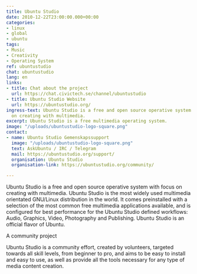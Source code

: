 ```yaml
---
title: Ubuntu Studio
date: 2010-12-22T23:00:00.000+00:00
categories:
- linux
- global
- ubuntu
tags:
- Music
- Creativity
- Operating System
ref: ubuntustudio
chat: ubuntustudio
lang: en
links:
- title: Chat about the project
  url: https://chat.civictech.se/channel/ubuntustudio
- title: Ubuntu Studio Website
  url: https://ubuntustudio.org/
ingress-text: Ubuntu Studio is a free and open source operative system with focus
  on creating with multimedia.
excerpt: Ubuntu Studio is a free multimedia operating system.
image: "/uploads/ubuntustudio-logo-square.png"
contact:
- name: Ubuntu Studio Gemenskapssupport
  image: "/uploads/ubuntustudio-logo-square.png"
  text: AskUbuntu / IRC / Telegram
  mail: https://ubuntustudio.org/support/
  organisation: Ubuntu Studio
  organisation-link: https://ubuntustudio.org/community/

---
```

Ubuntu Studio is a free and open source operative system with focus on creating with multimedia. Ubuntu Studio is the most widely used multimedia orientated GNU/Linux distribution in the world. It comes preinstalled with a selection of the most common free multimedia applications available, and is configured for best performance for the Ubuntu Studio defined workflows: Audio, Graphics, Video, Photography and Publishing. Ubuntu Studio is an official flavor of Ubuntu.

A community project

Ubuntu Studio is a community effort, created by volunteers, targeted towards all skill levels, from beginner to pro, and aims to be easy to install and easy to use, as well as provide all the tools necessary for any type of media content creation.